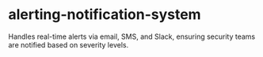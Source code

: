 # alerting-notification-system
Handles real-time alerts via email, SMS, and Slack, ensuring security teams are notified based on severity levels.
